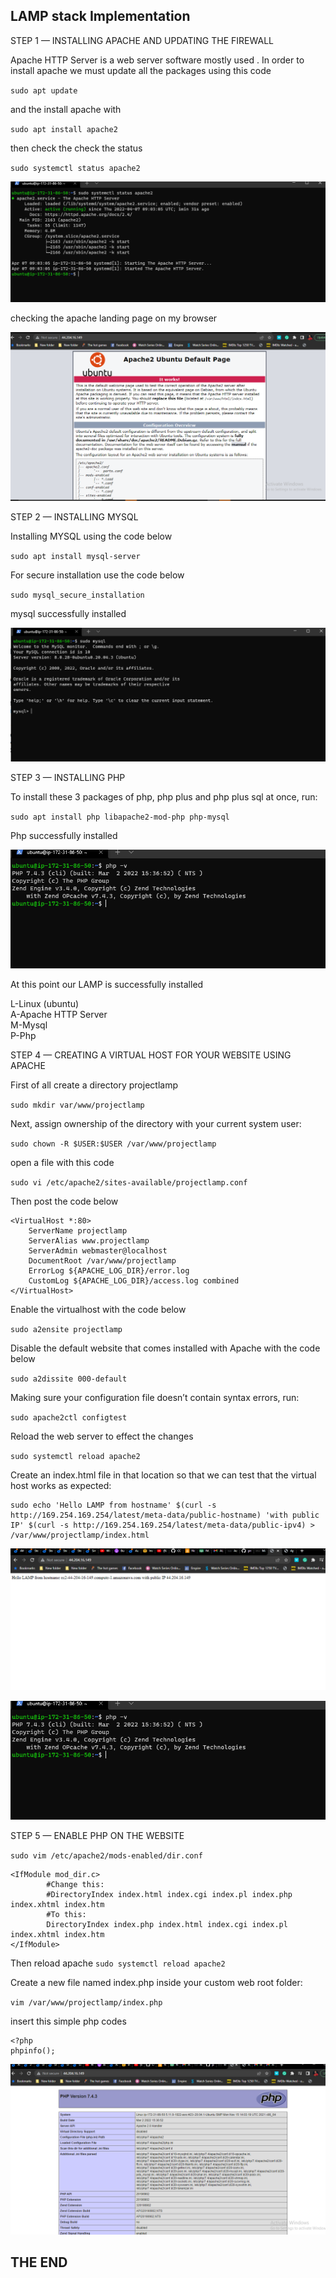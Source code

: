## LAMP stack Implementation
STEP 1 — INSTALLING APACHE AND UPDATING THE FIREWALL 

Apache HTTP Server is a web server software mostly used .
In order to install apache we must update all the packages using this code 

`sudo apt update`  

and the install apache with

`sudo apt install apache2`

then check the check the status

`sudo systemctl status apache2`

![Apache Status](./images/Apache_status.PNG)

checking the apache landing page on my browser

![Apache landing page](./images/Landing_page.PNG)


STEP 2 — INSTALLING MYSQL

 Installing MYSQL using the code below 

`sudo apt install mysql-server`

For secure installation use the code below

`sudo mysql_secure_installation`

mysql successfully installed

![mysql](./images/Mysql_installed.PNG)


STEP 3 — INSTALLING PHP

To install these 3 packages of  php, php plus and php plus sql at once, run:

`sudo apt install php libapache2-mod-php php-mysql`

Php successfully installed

![](./images/php_installed.PNG)

At this point our LAMP is successfully installed

L-Linux (ubuntu)  
A-Apache HTTP Server  
M-Mysql  
P-Php


STEP 4 — CREATING A VIRTUAL HOST FOR YOUR WEBSITE USING APACHE

First of all create a directory projectlamp

`sudo mkdir var/www/projectlamp`

Next, assign ownership of the directory with your current system user:

 `sudo chown -R $USER:$USER /var/www/projectlamp`

 open a file with this code 

`sudo vi /etc/apache2/sites-available/projectlamp.conf`

Then post the code below 

```
<VirtualHost *:80>
    ServerName projectlamp
    ServerAlias www.projectlamp 
    ServerAdmin webmaster@localhost
    DocumentRoot /var/www/projectlamp
    ErrorLog ${APACHE_LOG_DIR}/error.log
    CustomLog ${APACHE_LOG_DIR}/access.log combined
</VirtualHost> 
```

Enable the virtualhost with the code below

`sudo a2ensite projectlamp`

Disable the default website that comes installed with Apache with the code below

`sudo a2dissite 000-default`

Making sure your configuration file doesn’t contain syntax errors, run:

`sudo apache2ctl configtest`

Reload the web server  to effect the changes 

`sudo systemctl reload apache2`

Create an index.html file in that location so that we can test that the virtual host works as expected:
```
sudo echo 'Hello LAMP from hostname' $(curl -s http://169.254.169.254/latest/meta-data/public-hostname) 'with public IP' $(curl -s http://169.254.169.254/latest/meta-data/public-ipv4) > /var/www/projectlamp/index.html
```

![display after replacing the landing page with index.html page](./images/LAMP.PNG)

![php successfully installed](./images/php_installed.PNG)


STEP 5 — ENABLE PHP ON THE WEBSITE


`sudo vim /etc/apache2/mods-enabled/dir.conf`

```
<IfModule mod_dir.c>
        #Change this:
        #DirectoryIndex index.html index.cgi index.pl index.php index.xhtml index.htm
        #To this:
        DirectoryIndex index.php index.html index.cgi index.pl index.xhtml index.htm
</IfModule>
```
Then reload apache  `sudo systemctl reload apache2`

Create a new file named index.php inside your custom web root folder:

`vim /var/www/projectlamp/index.php`

insert this simple php codes
```
<?php
phpinfo();
```
![php page displayed](./images/php.PNG)

## THE END






